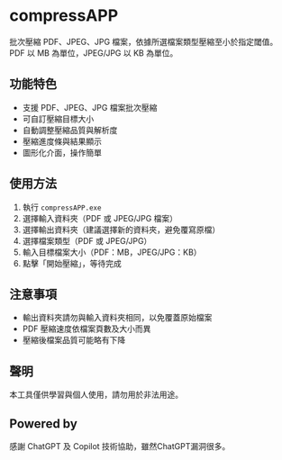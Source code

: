﻿# compressAPP
批次壓縮 PDF、JPEG、JPG 檔案，依據所選檔案類型壓縮至小於指定閾值。  
PDF 以 MB 為單位，JPEG/JPG 以 KB 為單位。

## 功能特色
- 支援 PDF、JPEG、JPG 檔案批次壓縮
- 可自訂壓縮目標大小
- 自動調整壓縮品質與解析度
- 壓縮進度條與結果顯示
- 圖形化介面，操作簡單

## 使用方法
1. 執行 `compressAPP.exe`
2. 選擇輸入資料夾（PDF 或 JPEG/JPG 檔案）
3. 選擇輸出資料夾（建議選擇新的資料夾，避免覆寫原檔）
4. 選擇檔案類型（PDF 或 JPEG/JPG）
5. 輸入目標檔案大小（PDF：MB，JPEG/JPG：KB）
6. 點擊「開始壓縮」，等待完成

## 注意事項
- 輸出資料夾請勿與輸入資料夾相同，以免覆蓋原始檔案
- PDF 壓縮速度依檔案頁數及大小而異
- 壓縮後檔案品質可能略有下降

## 聲明
本工具僅供學習與個人使用，請勿用於非法用途。

## Powered by

感謝 ChatGPT 及 Copilot 技術協助，雖然ChatGPT漏洞很多。
